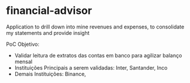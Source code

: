 # financial-advisor
Application to drill down into mine revenues and expenses, to consolidate my statements and provide insight


PoC
Objetivo: 
- Validar leitura de extratos das contas em banco para agilizar balanço mensal
- Instituições Principais a serem validadas: Inter, Santander, Inco
- Demais Instituições: Binance, 